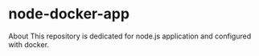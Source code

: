 # node-docker-app
About This repository is dedicated for node.js application and configured with docker.
